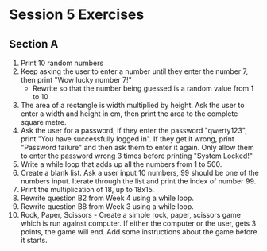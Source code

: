 # Session 5 Exercises
## Section A
1. Print 10 random numbers
2. Keep asking the user to enter a number until they enter the number 7, then print "Wow lucky number 7!"
    - Rewrite so that the number being guessed is a random value from 1 to 10
3. The area of a rectangle is width multiplied by height. Ask the user to enter a width and height in cm, then print the area to the complete square metre.
4. Ask the user for a password, if they enter the password "qwerty123", print "You have successfully logged in". If they get it wrong, print "Password failure" and then ask them to enter it again. Only allow them to enter the password wrong 3 times before printing "System Locked!"
5. Write a while loop that adds up all the numbers from 1 to 500. 
6. Create a blank list. Ask a user input 10 numbers, 99 should be one of the numbers input. Iterate through the list and print the index of number 99.
7. Print the multiplication of 18, up to 18x15.
8. Rewrite question B2 from Week 4 using a while loop.
9. Rewrite question B8 from Week 3 using a while loop.
10. Rock, Paper, Scissors - Create a simple rock, paper, scissors game which is run against computer. If either the computer or the user, gets 3 points, the game will end. Add some instructions about the game before it starts. 
